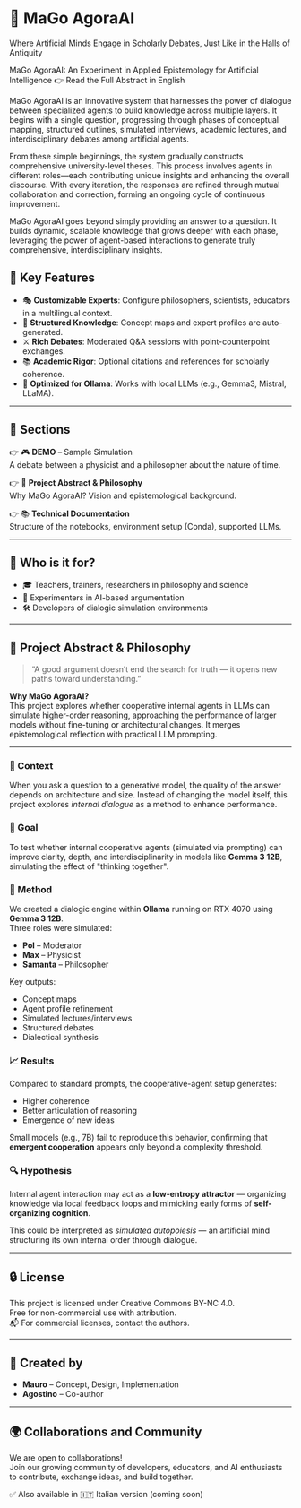 # 🏩 MaGo AgoraAI

Where Artificial Minds Engage in Scholarly Debates, Just Like in the Halls of Antiquity

MaGo AgoraAI: An Experiment in Applied Epistemology for Artificial Intelligence 👉 Read the Full Abstract in English

MaGo AgoraAI is an innovative system that harnesses the power of dialogue between specialized agents to build knowledge across multiple layers. It begins with a single question, progressing through phases of conceptual mapping, structured outlines, simulated interviews, academic lectures, and interdisciplinary debates among artificial agents.

From these simple beginnings, the system gradually constructs comprehensive university-level theses. This process involves agents in different roles—each contributing unique insights and enhancing the overall discourse. With every iteration, the responses are refined through mutual collaboration and correction, forming an ongoing cycle of continuous improvement.

MaGo AgoraAI goes beyond simply providing an answer to a question. It builds dynamic, scalable knowledge that grows deeper with each phase, leveraging the power of agent-based interactions to generate truly comprehensive, interdisciplinary insights.

## 🌟 Key Features

- 🎭 **Customizable Experts**: Configure philosophers, scientists, educators in a multilingual context.
- 🧠 **Structured Knowledge**: Concept maps and expert profiles are auto-generated.
- ⚔️ **Rich Debates**: Moderated Q&A sessions with point-counterpoint exchanges.
- 📚 **Academic Rigor**: Optional citations and references for scholarly coherence.
- 🔧 **Optimized for Ollama**: Works with local LLMs (e.g., Gemma3, Mistral, LLaMA).

---

## 📂 Sections

👉 🎮 **DEMO** – Sample Simulation  
A debate between a physicist and a philosopher about the nature of time.

👉 🧪 **Project Abstract & Philosophy**  
Why MaGo AgoraAI? Vision and epistemological background.

👉 📚 **Technical Documentation**  
Structure of the notebooks, environment setup (Conda), supported LLMs.

---

## 👥 Who is it for?

- 🎓 Teachers, trainers, researchers in philosophy and science  
- 🧠 Experimenters in AI-based argumentation  
- 🛠️ Developers of dialogic simulation environments

---

## 🧪 Project Abstract & Philosophy

> “A good argument doesn’t end the search for truth — it opens new paths toward understanding.”

**Why MaGo AgoraAI?**  
This project explores whether cooperative internal agents in LLMs can simulate higher-order reasoning, approaching the performance of larger models without fine-tuning or architectural changes. It merges epistemological reflection with practical LLM prompting.

---

### 🔬 Context

When you ask a question to a generative model, the quality of the answer depends on architecture and size. Instead of changing the model itself, this project explores *internal dialogue* as a method to enhance performance.

### 🎯 Goal

To test whether internal cooperative agents (simulated via prompting) can improve clarity, depth, and interdisciplinarity in models like **Gemma 3 12B**, simulating the effect of "thinking together".

### 🧪 Method

We created a dialogic engine within **Ollama** running on RTX 4070 using **Gemma 3 12B**.  
Three roles were simulated:

- **Pol** – Moderator  
- **Max** – Physicist  
- **Samanta** – Philosopher

Key outputs:

- Concept maps  
- Agent profile refinement  
- Simulated lectures/interviews  
- Structured debates  
- Dialectical synthesis

### 📈 Results

Compared to standard prompts, the cooperative-agent setup generates:
- Higher coherence
- Better articulation of reasoning
- Emergence of new ideas

Small models (e.g., 7B) fail to reproduce this behavior, confirming that **emergent cooperation** appears only beyond a complexity threshold.

### 🔍 Hypothesis

Internal agent interaction may act as a **low-entropy attractor** — organizing knowledge via local feedback loops and mimicking early forms of **self-organizing cognition**.

This could be interpreted as *simulated autopoiesis* — an artificial mind structuring its own internal order through dialogue.

---

## 🔒 License

This project is licensed under Creative Commons BY-NC 4.0.  
Free for non-commercial use with attribution.  
📬 For commercial licenses, contact the authors.

---

## 🤝 Created by

- **Mauro** – Concept, Design, Implementation  
- **Agostino** – Co-author

---

## 🌍 Collaborations and Community

We are open to collaborations!  
Join our growing community of developers, educators, and AI enthusiasts to contribute, exchange ideas, and build together.

✅ Also available in 🇮🇹 Italian version (coming soon)

